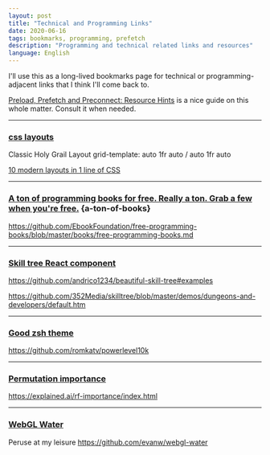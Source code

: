 ```yaml
---
layout: post
title: "Technical and Programming Links"
date: 2020-06-16
tags: bookmarks, programming, prefetch
description: "Programming and technical related links and resources"
language: English
---
```


I'll use this as a long-lived bookmarks page for technical or programming-adjacent links that I think I'll come back to.

[Preload, Prefetch and Preconnect: Resource Hints](https://wp-rocket.me/blog/preload-prefetch-preconnect-speed-site-browser-resource-hints/) is a nice guide on this whole matter. Consult it when needed.

---

### [css layouts](#css-layouts)

Classic Holy Grail Layout
grid-template: auto 1fr auto / auto 1fr auto

[10 modern layouts in 1 line of CSS](https://www.youtube.com/watch?v=qm0IfG1GyZU)


---
### [A ton of programming books for free. Really a ton. Grab a few when you're free.](#a-ton-of-books) {a-ton-of-books}

<https://github.com/EbookFoundation/free-programming-books/blob/master/books/free-programming-books.md>

---
### [Skill tree React component](#skill-tree-react-component)

<https://github.com/andrico1234/beautiful-skill-tree#examples>

<https://github.com/352Media/skilltree/blob/master/demos/dungeons-and-developers/default.htm>

---

### [Good zsh theme](#good-zsh-theme)

<https://github.com/romkatv/powerlevel10k>

---
### [Permutation importance](#permutation-importance)
<https://explained.ai/rf-importance/index.html>

---
### [WebGL Water](#webgl-water)
Peruse at my leisure
<https://github.com/evanw/webgl-water>
